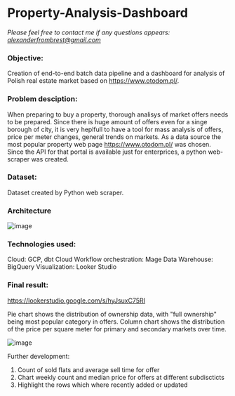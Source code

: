 # Property-Analysis-Dashboard

*Please feel free to contact me if any questions appears: alexanderfrombrest@gmail.com*

### Objective:
Creation of end-to-end batch data pipeline and a dashboard for analysis of Polish real estate market based on https://www.otodom.pl/.

### Problem desciption:  
When preparing to buy a property, thorough analisys of market offers needs to be prepared.
Since there is huge amount of offers even for a singe borough of city, it is very heplfull to have a tool for mass analysis of offers, price per meter changes, general trends on markets.
As a data source the most popular property web page https://www.otodom.pl/ was chosen.
Since the API for that portal is available just for enterprices, a python web-scraper was created.

### Dataset:   

Dataset created by Python web scraper.

### Architecture 

![image](https://github.com/alexanderfrombrest/Property-Analysis-Dashboard/assets/64230396/c555c682-7039-491b-8b5a-3aa8a36d9a88)

### Technologies used:  

Cloud: GCP, dbt Cloud
Workflow orchestration: Mage
Data Warehouse: BigQuery
Visualization: Looker Studio

### Final result:  

https://lookerstudio.google.com/s/hyJsuxC75RI

Pie chart shows the distribution of ownership data, with "full ownership" being most popular category in offers.
Column chart shows the distribution of the price per square meter for primary and secondary markets over time.

![image](https://github.com/alexanderfrombrest/Property-Analysis-Dashboard/assets/64230396/30126a97-8504-45aa-a76f-a0982d6532d9)


Further development:
1. Count of sold flats and average sell time for offer
2. Chart weekly count and median price for offers at different subdiscticts
3. Highlight the rows which where recently added or updated

